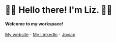 # 🌿🌿 Hello there! I'm Liz. 🌿🌿
#### Welcome to my workspace! 
[My website](https://lizzzshan.github.io/) - [My LinkedIn](https://www.linkedin.com/in/elizabeth-shan-776b13183/) - [Jovian](https://jovian.com/lizzzshan)
